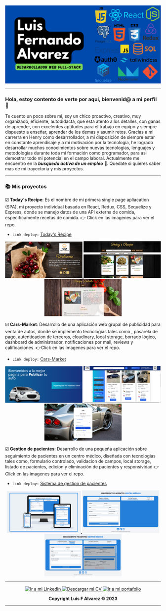 ![img not found](https://github.com/fernando8alvarez/fernando8alvarez/blob/main/Banner.png)
* * *
### Hola, estoy contento de verte por aqui, bienvenid@ a mi perfil 👋

Te cuento un poco sobre mi, soy un chico proactivo, creativo, muy organizado, eficiente, autodidacta, que esta atento a los detalles, con ganas de aprender, con excelentes aptitudes para el trabajo en equipo y siempre dispuesto a enseñar, aprender de los demas y asumir retos. Gracias a mi carrerra en Henry como desarrrollador, a mi disposición de siempre estar en constante aprendisaje y a mi motivación por la tecnología, he logrado desarrollar muchos conocimientos sobre nuevas tecnologias, lenguajes y metodologías durante toda mi formación como programador, para asi demostrar todo mi potencial en el campo laboral. Actualmente me encuentro en la ***busqueda activa de un empleo*** 💼. Quedate si quieres saber mas de mi trayectoria y mis proyectos.
* * *
### 📚 Mis proyectos

☑️ **Today´s Recipe**: Es el nombre de mi primera single page apliacation (SPA), mi proyecto individual basada en React, Redux, CSS, Sequelize y Express, donde se manejo datos de una API externa de comida, especificamente recetas de comida. 👉 Click en las imagenes para ver el repo.

- `Link deploy:` [Today's Recipe](https://todays-recipe.vercel.app/)

<p align="center">
  <a href="https://github.com/fernando8alvarez/My-PI-Food" title="click para ir al repositorio">
  <img heigth="100" width="250" src="https://github.com/fernando8alvarez/fernando8alvarez/blob/main/Pi%20landing-page.png" alt="Proyecto individial (Today´s Recipe)">
  </a>
  <a href="https://github.com/fernando8alvarez/My-PI-Food" title="click para ir al repositorio">
  <img heigth="100" width="250" src="https://github.com/fernando8alvarez/fernando8alvarez/blob/main/PI%20Home.png" alt="Proyecto individial (Today´s Recipe)">
  </a>
  <a href="https://github.com/fernando8alvarez/My-PI-Food" title="click para ir al repositorio">
  <img heigth="100" width="250" src="https://github.com/fernando8alvarez/fernando8alvarez/blob/main/Pi%20detalles.png" alt="Proyecto individial (Today´s Recipe)">
  </a>
</p>

☑️ **Cars-Market**: Desarrollo de una aplicación web grupal de publicidad para venta de autos, donde se implemento tecnologias tales como , pasarela de pago, autenticacion de terceros, cloudinary, local storage, borrado lógico, dashboard de administrador, notificaciones por mail, reviews y calificaciones. 👉Click en las imagenes para ver el repo.

- `Link deploy:` [Cars-Market](https://carsmarket.vercel.app/)

<p align="center">
  <a href="https://github.com/fernando8alvarez/Cars-Market" title="click para ir al repositorio">
  <img heigth="100" width="250" src="https://github.com/fernando8alvarez/fernando8alvarez/blob/main/Landing%20Page.png" alt="Proyecto grupal (Cars-Market)">
  </a>
  <a href="https://github.com/fernando8alvarez/Cars-Market" title="click para ir al repositorio">
  <img heigth="100" width="250" src="https://github.com/fernando8alvarez/fernando8alvarez/blob/main/Home.png" alt="Proyecto grupal (Cars-Market)">
  </a>
  <a href="https://github.com/fernando8alvarez/Cars-Market" title="click para ir al repositorio">
  <img heigth="100" width="250" src="https://github.com/fernando8alvarez/fernando8alvarez/blob/main/Inicio-Registro.png" alt="Proyecto grupal (Cars-Market)"></a>
</p>

☑️ **Gestion de pacientes**: Desarrollo de una pequeña aplicación sobre seguimiento de pacientes en un centro médico, diseñada con tecnologias tales como, formulario controlado, validacion de campos, local storage, listado de pacientes, edicion y eliminación de pacientes y responsividad 👉 Click en las imagenes para ver el repo.

- `Link deploy:` [Sistema de gestion de pacientes](https://sistema-gestion-pacientes.netlify.app/)

<p align="center">
  <a href="https://github.com/fernando8alvarez/gestion_pacientes" title="click para ir al repositorio">
  <img heigth="100" width="240" src="https://github.com/fernando8alvarez/gestion_pacientes/blob/main/imgs/responsividad.png" alt="Proyecto (Gestion Pacientes)">
  </a>
  <a href="https://github.com/fernando8alvarez/gestion_pacientes" title="click para ir al repositorio">
  <img heigth="100" width="250" src="https://github.com/fernando8alvarez/gestion_pacientes/blob/main/imgs/P1.png" alt="Proyecto (Gestion Pacientes)">
  </a>
  <a href="https://github.com/fernando8alvarez/gestion_pacientes" title="click para ir al repositorio">
  <img heigth="100" width="250" src="https://github.com/fernando8alvarez/gestion_pacientes/blob/main/imgs/P5.png" alt="Proyecto (Gestion Pacientes)"></a>
</p>

* * *

<p align="center"> 
  <a href="https://www.linkedin.com/in/luis-fernando-alvarez-leccia-3a5b7b151/">
  <img width="70px" title="Ir a mi LinkedIn" src="" />
  </a>
  <a href="https://drive.google.com/file/d/1TU6dOjNIaH_f_dbuMrbeWwQGnleB6Pw5/view?usp=sharing">
  <img height="70px" title="Descargar mi CV" src="" />
  </a>
  <a href="https://portafolio-luis-alvarez.vercel.app/">
  <img height="75px" title="Ir a mi portafolio" src="" />
  </a>
</p>

<p align="center">
 <b>Copyright Luis F Alvarez © 2023<b>
</p>

* * *
